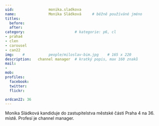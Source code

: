```yaml
---
uid:                monika.sladkova
name:               Monika Sládková 	# běžně používáné jméno
titles:
  before:
  after:
category:                       # kategorie: p6, cl
- praha4
- clen
- carousel
- can22
img: 	#	        people/miloslav-bim.jpg    # 165 x 220
description:   channel manager  # kratký popis, max 160 znaků
mail:
- 
mob:			
profiles:
  facebook:
  twitter: 
  flickr: 

ordcan22: 36
---
```


Monika Sládková kandiduje do zastupitelstva městské části Praha 4 na 36. místě. Profesí je channel manager.

